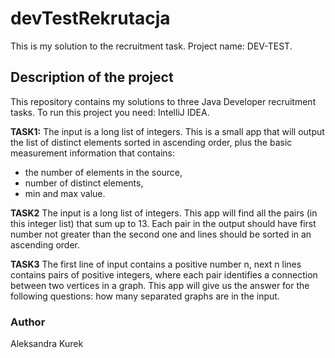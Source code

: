  # devTestRekrutacja
This is my solution to the recruitment task.
Project name: DEV-TEST.

## Description of the project
This repository contains my solutions to three Java Developer recruitment tasks.
To run this project you need: IntelliJ IDEA.

**TASK1:**
The input is a long list of integers.
This is a small app that will output the list of distinct elements sorted in ascending order, plus the basic measurement information that contains:
-  the number of elements in the source,
-   number of distinct elements,
-   min and max value.

**TASK2**
The input is a long list of integers.
This app will find all the pairs (in this integer list) that sum up to 13. Each pair in the output should have first number not greater than the second one and lines should be sorted in an ascending order.
  
**TASK3**
The first line of input contains a positive number n, next n lines contains pairs of positive integers, where each pair identifies a connection between two vertices in a graph.
This app will give us the answer for the following questions: how many separated graphs are in the input.

### Author
Aleksandra Kurek
